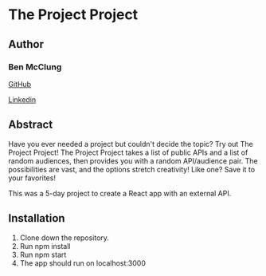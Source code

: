 # The Project Project

## Author

### Ben McClung
[GitHub](https://github.com/AurumValian)

[Linkedin](https://www.linkedin.com/in/benjamin-mcclung-1a1a4b1b6/)

## Abstract

Have you ever needed a project but couldn't decide the topic? Try out The Project Project! The Project Project takes a list of public APIs and a list of random audiences, then provides you with a random API/audience pair. The possibilities are vast, and the options stretch creativity! Like one? Save it to your favorites!

This was a 5-day project to create a React app with an external API.

## Installation

1. Clone down the repository.
2. Run npm install
3. Run npm start
4. The app should run on localhost:3000

